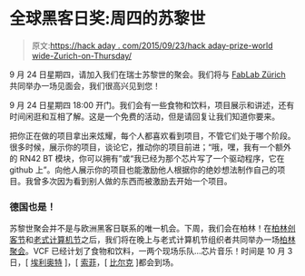 # 全球黑客日奖:周四的苏黎世

> 原文:[https://hack aday . com/2015/09/23/hack aday-prize-world wide-Zurich-on-Thursday/](https://hackaday.com/2015/09/23/hackaday-prize-worldwide-zurich-on-thursday/)

9 月 24 日星期四，请加入我们在瑞士苏黎世的聚会。我们将与 [FabLab Zürich](http://zurich.fablab.ch/hackaday-meetup-zuerich) 共同举办一场见面会，我们很高兴见到您！

9 月 24 日星期四 18:00 开门。我们会有一些食物和饮料，项目展示和讲述，还有时间闲逛和互相了解。这是一个免费的活动，但是请回复让我们知道你要来。

把你正在做的项目拿出来炫耀，每个人都喜欢看到项目，不管它们处于哪个阶段。很多时候，展示你的项目，谈论它，推动你的项目前进；“哦，嘿，我有一个额外的 RN42 BT 模块，你可以拥有”或“我已经为那个芯片写了一个驱动程序，它在 github 上”。向他人展示你的项目也能激励他人根据你的绝妙想法制作自己的项目。我曾多次因为看到别人做的东西而被激励去开始一个项目。

### 德国也是！

苏黎世聚会并不是与欧洲黑客日联系的唯一机会。下周，我们会在柏林！在[柏林创客节](http://makerfaire.berlin/en/)和[老式计算机节](http://www.vcfb.de/2015/)之后，我们将在晚上与老式计算机节组织者共同举办一场[柏林聚会](https://hackaday.io/event/7114-hackaday-prize-worldwide-berlin)。VCF 已经计划了食物和饮料，一两个现场乐队…芯片音乐！时间是 10 月 3 日，[ [埃利奥特](https://hackaday.io/hexagon5un) ]，[ [索菲](https://hackaday.io/sophikravitz)，[ [比尔克](https://hackaday.io/bilke) ]都会到场。